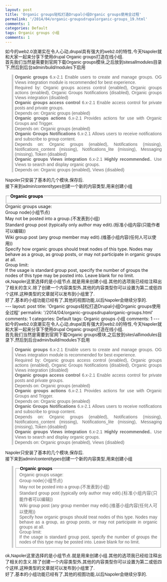 ```yaml
---
layout: post
title: 'Organic groups轻松打造Drupal小组Organic groups使用全过程'
permalink: '/2014/04/organic-groupsdrupalorganic-groups_19.html'
comments: 1
categories: Default
tags: Organic groups 小组
comments: 1
---
```

<div style="background-color: white; font-family: Arial, Verdana, sans-serif; font-size: 14px; line-height: 17px; text-align: justify;">如今的web2.0浪潮实在令人心动,drupal具有强大的web2.0的特性,今天Napoler就和大家一起来分享下使用drupal&nbsp;Organic groups打造在线小组.</div>

<div style="background-color: white; font-family: Arial, Verdana, sans-serif; font-size: 14px; line-height: 17px; text-align: justify;">首先我们当然是需要到官网下载Organic groups模块,之后放到sitesallmodules目录下,然后到后台admin/build/modules下启用</div>

<blockquote style="background-color: white; border-left-color: rgb(204, 204, 204); border-left-style: solid; border-left-width: 5px; font-family: Arial, Verdana, sans-serif; font-size: 14px; margin-left: 1.5em; padding-left: 5px; text-align: justify;"><div style="line-height: 17px;"><span><span><span><span><strong><label for="edit-status-og"><span>Organic groups</span>&nbsp;</label></strong><span>6.x-2.1</span>&nbsp;<span>Enable users to create and manage groups. OG Views integration module is recommended for best experience.</span></span></span></span></span></div><div><span>Required by: Organic groups access control (<span>enabled</span>), Organic groups actions (<span>enabled</span>), Organic Groups Notifications (<span>disabled</span>), Organic groups Views integration (<span>disabled</span>)</span></div><div style="line-height: 17px;"><span></span></div><div><label for="edit-status-og-access"></label></div><div style="line-height: 17px;"><strong><span>Organic groups access control</span>&nbsp;</strong><span>6.x-2.1</span>&nbsp;<span>Enable access control for private posts and private groups.</span></div><div><span>Depends on: Organic groups (<span>enabled</span>)</span></div><div style="line-height: 17px;"><span></span></div><div><label for="edit-status-og-actions"></label></div><div style="line-height: 17px;"><strong><span>Organic groups actions</span>&nbsp;</strong><span>6.x-2.1</span>&nbsp;<span>Provides actions for use with Organic Groups and Trigger.</span></div><div><span>Depends on: Organic groups (<span>enabled</span>)</span></div><div style="line-height: 17px;"><span></span></div><div><label for="edit-status-og-notifications"></label></div><div style="line-height: 17px;"><strong><span>Organic Groups Notifications</span>&nbsp;</strong><span>6.x-2.1</span>&nbsp;<span>Allows users to receive notifications and subscribe to group content.</span></div><div><span>Depends on: Organic groups (<span>enabled</span>), Notifications (<span>missing</span>), Notifications_content (<span>missing</span>), Notifications_lite (<span>missing</span>), Messaging (<span>missing</span>), Token (<span>disabled</span>)</span></div><div style="line-height: 17px;"><span></span></div><div><label for="edit-status-og-views"></label></div><div style="line-height: 17px;"><strong><span>Organic groups Views integration</span>&nbsp;</strong><span>6.x-2.1</span>&nbsp;<span><strong>Highly recommended.</strong>. Use Views to search and display organic groups.</span></div><div><span>Depends on: Organic groups (<span>enabled</span>), Views (<span>disabled</span>)</span></div><div style="line-height: 17px;"></div></blockquote>

<div style="background-color: white; font-family: Arial, Verdana, sans-serif; font-size: 14px; text-align: justify;">Napoler只安装了基本的几个模块,保存后.</div>

<div style="background-color: white; font-family: Arial, Verdana, sans-serif; font-size: 14px; text-align: justify;">接下来到admin/content/types创建一个新的内容类型,用来创建小组</div>

<blockquote style="background-color: white; border-left-color: rgb(204, 204, 204); border-left-style: solid; border-left-width: 5px; font-family: Arial, Verdana, sans-serif; font-size: 14px; margin-left: 1.5em; padding-left: 5px; text-align: justify;"><div><span></span></div></blockquote>

<div style="line-height: 17px;"></div>

<fieldset><legend><a href="http://127.0.0.1/og/?q=admin/content/node-type/og#" style="color: black; font-weight: bold; text-decoration: none;">Organic groups</a></legend><div><span></span></div></fieldset>

<div style="line-height: 17px;"></div>

<div><label>Organic groups usage:</label></div>

<div style="line-height: 17px;"></div>

<div><span></span></div>

<div style="line-height: 17px;"></div>

<div><label for="edit-og-content-type-usage-group">Group node(小组节点)</label></div>

<div style="line-height: 17px;"><span></span></div>

<div><label for="edit-og-content-type-usage-omitted">May not be posted into a group.(不发表到小组)</label></div>

<div style="line-height: 17px;"><span></span></div>

<div><label for="edit-og-content-type-usage-group-post-standard">Standard group post (typically only author may edit).(标准小组内容(只能作者可以编辑))</label></div>

<div style="line-height: 17px;"><span></span></div>

<div><label for="edit-og-content-type-usage-group-post-wiki">Wiki group post (any group member may edit).(维基小组内容(任何人可以使用))</label></div>

<div style="line-height: 17px;"></div>

<div>Specify how organic groups should treat nodes of this type. Nodes may behave as a group, as group posts, or may not participate in organic groups at all.</div>

<div style="line-height: 17px;"><span></span></div>

<div><label for="edit-og-max-groups">Group limit:</label></div>

<div style="line-height: 17px;"></div>

<div>If the usage is standard group post, specify the number of groups the nodes of this type may be posted into. Leave blank for no limit.</div>

<div style="line-height: 17px;"></div>

<div style="line-height: 17px;"></div>

<div style="background-color: white; font-family: Arial, Verdana, sans-serif; font-size: 14px; text-align: justify;">ok,Napoler这里选择的是小组节点.就是用来创建小组.其他的选项我已经给注释出了相关的含义.除了创建一个内容类型外,其他的内容类型你可以设置为第二或低四个这样,这种类型的文章就可以发布到小组里了.</div>

<div style="background-color: white; font-family: Arial, Verdana, sans-serif; font-size: 14px; text-align: justify;">好了,基本的小组功能已经有了,其他的视图功能,以后Napoler会继续分享的.</div>---
layout: post
title: 'Organic groups轻松打造Drupal小组Organic groups使用全过程'
permalink: '/2014/04/organic-groupsdrupalorganic-groups.html'
comments: 1
categories: Default
tags: Organic groups 小组
comments: 1
---
<div style="background-color: white; font-family: Arial, Verdana, sans-serif; font-size: 14px; line-height: 17px; text-align: justify;">如今的web2.0浪潮实在令人心动,drupal具有强大的web2.0的特性,今天Napoler就和大家一起来分享下使用drupal&nbsp;Organic groups打造在线小组.</div>

<div style="background-color: white; font-family: Arial, Verdana, sans-serif; font-size: 14px; line-height: 17px; text-align: justify;">首先我们当然是需要到官网下载Organic groups模块,之后放到sites\all\modules目录下,然后到后台admin/build/modules下启用</div>

<blockquote style="background-color: white; border-left-color: rgb(204, 204, 204); border-left-style: solid; border-left-width: 5px; font-family: Arial, Verdana, sans-serif; font-size: 14px; margin-left: 1.5em; padding-left: 5px; text-align: justify;"><div style="line-height: 17px;"><span class="thmr_call"><span class="thmr_call"><span class="thmr_call"><span class="thmr_call"><strong><label for="edit-status-og"><span class="thmr_call">Organic groups</span>&nbsp;</label></strong><span class="thmr_call">6.x-2.1</span>&nbsp;<span class="thmr_call">Enable users to create and manage groups. OG Views integration module is recommended for best experience.</span></span></span></span></span></div><div class="admin-required"><span class="thmr_call">Required by: Organic groups access control (<span class="admin-enabled">enabled</span>), Organic groups actions (<span class="admin-enabled">enabled</span>), Organic Groups Notifications (<span class="admin-disabled">disabled</span>), Organic groups Views integration (<span class="admin-disabled">disabled</span>)</span></div><div style="line-height: 17px;"><span class="thmr_call"></span></div><div class="form-item"><label for="edit-status-og-access"></label></div><div style="line-height: 17px;"><strong><span class="thmr_call">Organic groups access control</span>&nbsp;</strong><span class="thmr_call">6.x-2.1</span>&nbsp;<span class="thmr_call">Enable access control for private posts and private groups.</span></div><div class="admin-dependencies"><span class="thmr_call">Depends on: Organic groups (<span class="admin-enabled">enabled</span>)</span></div><div style="line-height: 17px;"><span class="thmr_call"></span></div><div class="form-item"><label for="edit-status-og-actions"></label></div><div style="line-height: 17px;"><strong><span class="thmr_call">Organic groups actions</span>&nbsp;</strong><span class="thmr_call">6.x-2.1</span>&nbsp;<span class="thmr_call">Provides actions for use with Organic Groups and Trigger.</span></div><div class="admin-dependencies"><span class="thmr_call">Depends on: Organic groups (<span class="admin-enabled">enabled</span>)</span></div><div style="line-height: 17px;"><span class="thmr_call"></span></div><div class="form-item"><label for="edit-status-og-notifications"></label></div><div style="line-height: 17px;"><strong><span class="thmr_call">Organic Groups Notifications</span>&nbsp;</strong><span class="thmr_call">6.x-2.1</span>&nbsp;<span class="thmr_call">Allows users to receive notifications and subscribe to group content.</span></div><div class="admin-dependencies"><span class="thmr_call">Depends on: Organic groups (<span class="admin-enabled">enabled</span>), Notifications (<span class="admin-missing">missing</span>), Notifications_content (<span class="admin-missing">missing</span>), Notifications_lite (<span class="admin-missing">missing</span>), Messaging (<span class="admin-missing">missing</span>), Token (<span class="admin-disabled">disabled</span>)</span></div><div style="line-height: 17px;"><span class="thmr_call"></span></div><div class="form-item"><label for="edit-status-og-views"></label></div><div style="line-height: 17px;"><strong><span class="thmr_call">Organic groups Views integration</span>&nbsp;</strong><span class="thmr_call">6.x-2.1</span>&nbsp;<span class="thmr_call"><strong>Highly recommended.</strong>. Use Views to search and display organic groups.</span></div><div class="admin-dependencies"><span class="thmr_call">Depends on: Organic groups (<span class="admin-enabled">enabled</span>), Views (<span class="admin-disabled">disabled</span>)</span></div><div style="line-height: 17px;"></div></blockquote>

<div class="admin-dependencies" style="background-color: white; font-family: Arial, Verdana, sans-serif; font-size: 14px; text-align: justify;">Napoler只安装了基本的几个模块,保存后.</div>

<div class="admin-dependencies" style="background-color: white; font-family: Arial, Verdana, sans-serif; font-size: 14px; text-align: justify;">接下来到admin/content/types创建一个新的内容类型,用来创建小组</div>

<blockquote style="background-color: white; border-left-color: rgb(204, 204, 204); border-left-style: solid; border-left-width: 5px; font-family: Arial, Verdana, sans-serif; font-size: 14px; margin-left: 1.5em; padding-left: 5px; text-align: justify;"><div class="admin-dependencies"><span class="thmr_call"><div style="line-height: 17px;"></div><fieldset><legend><a href="http://127.0.0.1/og/?q=admin/content/node-type/og#" style="color: black; font-weight: bold; text-decoration: none;">Organic groups</a></legend><div class="fieldset-wrapper"><span class="thmr_call"><div style="line-height: 17px;"></div><div class="form-item"><label>Organic groups usage:</label><div style="line-height: 17px;"></div><div class="form-radios"><span class="thmr_call"><div style="line-height: 17px;"></div><div class="form-item"><label for="edit-og-content-type-usage-group">Group node(小组节点)</label></div><div style="line-height: 17px;"><span class="thmr_call"></span></div><div class="form-item"><label for="edit-og-content-type-usage-omitted">May not be posted into a group.(不发表到小组)</label></div><div style="line-height: 17px;"><span class="thmr_call"></span></div><div class="form-item"><label for="edit-og-content-type-usage-group-post-standard">Standard group post (typically only author may edit).(标准小组内容(只能作者可以编辑))</label></div><div style="line-height: 17px;"><span class="thmr_call"></span></div><div class="form-item"><label for="edit-og-content-type-usage-group-post-wiki">Wiki group post (any group member may edit).(维基小组内容(任何人可以使用))</label></div><div style="line-height: 17px;"></div></span></div><div class="description">Specify how organic groups should treat nodes of this type. Nodes may behave as a group, as group posts, or may not participate in organic groups at all.</div></div><div style="line-height: 17px;"><span class="thmr_call"></span></div><div class="form-item"><label for="edit-og-max-groups">Group limit:</label><div style="line-height: 17px;"></div><div class="description">If the usage is standard group post, specify the number of groups the nodes of this type may be posted into. Leave blank for no limit.</div></div><div style="line-height: 17px;"></div></span></div></fieldset><div style="line-height: 17px;"></div></span></div></blockquote>

<div class="description" style="background-color: white; font-family: Arial, Verdana, sans-serif; font-size: 14px; text-align: justify;">ok,Napoler这里选择的是小组节点.就是用来创建小组.其他的选项我已经给注释出了相关的含义.除了创建一个内容类型外,其他的内容类型你可以设置为第二或低四个这样,这种类型的文章就可以发布到小组里了.</div>

<div class="description" style="background-color: white; font-family: Arial, Verdana, sans-serif; font-size: 14px; text-align: justify;">好了,基本的小组功能已经有了,其他的视图功能,以后Napoler会继续分享的.</div>